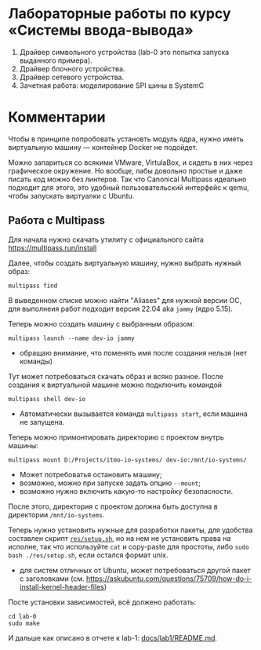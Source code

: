 # Лабораторные работы по курсу «Системы ввода-вывода»

1. Драйвер cимвольного устройства (lab-0 это попытка запуска выданного примера).
2. Драйвер блочного устройства.
3. Драйвер сетевого устройства.
4. Зачетная работа: моделирование SPI шины в SystemC

# Комментарии

Чтобы в принципе попробовать установть модуль ядра, нужно иметь 
виртуальную машину — контейнер Docker не подойдет. 

Можно запариться со всякими VMware, VirtulaBox, и сидеть в них через
графическое окружение. Но вообще, лабы довольно простые и даже писать код можно
без линтеров. Так что Canonical Multipass идеально подходит для этого, это
удобный пользовательский интерфейс к qemu, чтобы запускать виртуалки с Ubuntu.

## Работа с Multipass

Для начала нужно скачать утилиту с официального сайта https://multipass.run/install

Далее, чтобы создать виртуальную машину, нужно выбрать нужный образ:

```shell
multipass find
```

В выведенном списке можно найти "Aliases" для нужной версии ОС, для выполнеия
работ подходит версия 22.04 aka `jammy` (ядро 5.15).

Теперь можно создать машину с выбранным образом:

```shell
multipass launch --name dev-io jammy
```
- обращаю внимание, что поменять имя после создания нельзя (нет команды)

Тут может потребоваться скачать образ и всяко разное. После создания к
виртуальной машине можно подключить командой

```shell
multipass shell dev-io
```
- Автоматически вызывается команда `multipass start`, если машина не запущена.

Теперь можно примонтировать директорию с проектом внутрь машины:

```shell
multipass mount D:/Projects/itmo-io-systems/ dev-io:/mnt/io-systems/
```
- Может потребоватья остановить машину;
- возможно, можно при запуске задать опцию `--mount`;
- возможно нужно включить какую-то настройку безопасности.

После этого, директория с проектом должна быть доступна в директории
`/mnt/io-systems`.

Теперь нужно установить нужные для разработки пакеты, для удобства составлен
скрипт [`res/setup.sh`](./res/setup.sh), но на нем не установить права на
исполне, так что используйте `cat` и copy-paste для простоты, либо 
`sudo bash ./res/setup.sh`, если остался формат unix.

- для систем отличных от Ubuntu, может потребоваться другой пакет с заголовками
  (см. https://askubuntu.com/questions/75709/how-do-i-install-kernel-header-files)

Посте установки зависимостей, всё должено работать:

```shell
cd lab-0
sudo make
```

И дальше как описано в отчете к lab-1: [docs/lab1/README.md](./docs/lab1/README.md).

